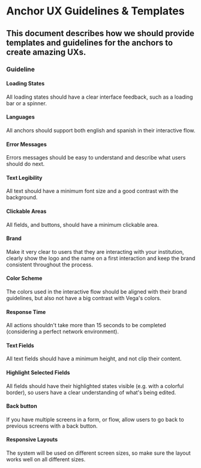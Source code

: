 # Anchor UX Guidelines & Templates #

## This document describes how we should provide templates and guidelines for the anchors to create amazing UXs. ##

### Guideline ###
#### Loading States #### 
All loading states should have a clear interface feedback, such as a loading bar or a spinner.

#### Languages #### 
All anchors should support both english and spanish in their interactive flow.

#### Error Messages #### 
Errors messages should be easy to understand and describe what users should do next.

#### Text Legibility ####
All text should have a minimum font size and a good contrast with the background.

#### Clickable Areas ####
All fields, and buttons, should have a minimum clickable area.

#### Brand ####
Make it very clear to users that they are interacting with your institution, clearly show the logo and the name on a first interaction and keep the brand consistent throughout the process.

#### Color Scheme ####
The colors used in the interactive flow should be aligned with their brand guidelines, but also not have a big contrast with Vega's colors.

#### Response Time ####
All actions shouldn't take more than 15 seconds to be completed (considering a perfect network environment).

#### Text Fields  ####
All text fields should have a minimum height, and not clip their content.

#### Highlight Selected Fields  ####
All fields should have their highlighted states visible (e.g. with a colorful border), so users have a clear understanding of what's being edited.

#### Back button ####
If you have multiple screens in a form, or flow, allow users to go back to previous screens with a back button.

#### Responsive Layouts ####
The system will be used on different screen sizes, so make sure the layout works well on all different sizes.